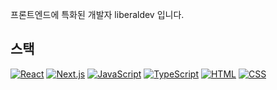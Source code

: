 프론트엔드에 특화된 개발자 liberaldev 입니다.

## 스택
[![React](https://img.shields.io/badge/React-%2320232a.svg?logo=react&logoColor=%2361DAFB)](https://react.dev)
[![Next.js](https://img.shields.io/badge/Next.js-black?logo=next.js&logoColor=white)](https://nextjs.org)
[![JavaScript](https://img.shields.io/badge/JavaScript-F7DF1E?logo=javascript&logoColor=000)](https://developer.mozilla.org/ko/docs/Web/JavaScript)
[![TypeScript](https://img.shields.io/badge/TypeScript-3178C6?logo=typescript&logoColor=fff)](https://www.typescriptlang.org/)
[![HTML](https://img.shields.io/badge/HTML-%23E34F26.svg?logo=html5&logoColor=white)](https://html.spec.whatwg.org/multipage/)
[![CSS](https://img.shields.io/badge/CSS-1572B6?logo=css3&logoColor=fff)](https://www.w3.org/TR/CSS/#css)
